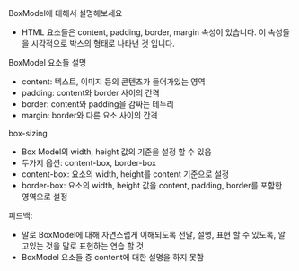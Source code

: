 BoxModel에 대해서 설명해보세요

- HTML 요소들은 content, padding, border, margin 속성이 있습니다. 이 속성들을 시각적으로 박스의 형태로 나타낸 것 입니다.

BoxModel 요소들 설명

- content: 텍스트, 이미지 등의 콘텐츠가 들어가있는 영역
- padding: content와 border 사이의 간격
- border: content와 padding을 감싸는 테두리
- margin: border와 다른 요소 사이의 간격

box-sizing

- Box Model의 width, height 값의 기준을 설정 할 수 있음
- 두가지 옵션: content-box, border-box
- content-box: 요소의 width, height를 content 기준으로 설정
- border-box: 요소의 width, height 값을 content, padding, border를 포함한 영역으로 설정

피드백:

- 말로 BoxModel에 대해 자연스럽게 이해되도록 전달, 설명, 표현 할 수 있도록, 알고있는 것을 말로 표현하는 연습 할 것
- BoxModel 요소들 중 content에 대한 설명을 하지 못함
